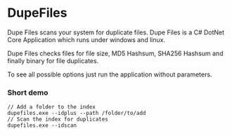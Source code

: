 # DupeFiles
Dupe Files scans your system for duplicate files.
Dupe Files is a C# DotNet Core Application which runs under windows and linux.

Dupe Files checks files for file size, MD5 Hashsum, SHA256 Hashsum and finally binary for file duplicates.

To see all possible options just run the application without parameters.

### Short demo
```
// Add a folder to the index
dupefiles.exe --idplus --path /folder/to/add
// Scan the index for duplicates
dupefiles.exe --idscan
```
